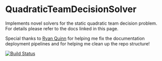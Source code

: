 # QuadraticTeamDecisionSolver

Implements novel solvers for the static quadratic team decision problem. For details please refer to the docs linked in this page.

Special thanks to [Ryan Quinn](https://github.com/rquinn2) for helping me fix the documentation deployment pipelines and for helping me clean up the repo structure!

[![Build Status](https://github.com/smichelena/QuadraticTeamDecisionSolver.jl/actions/workflows/CI.yml/badge.svg?branch=main)](https://github.com/smichelena/QuadraticTeamDecisionSolver.jl/actions/workflows/CI.yml?query=branch%3Amain)
